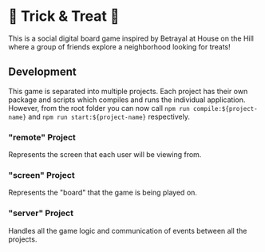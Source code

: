 # 🍬 Trick & Treat 🎃
This is a social digital board game inspired by Betrayal at House on the Hill where a group of friends explore a neighborhood looking for treats!

## Development
This game is separated into multiple projects. Each project has their own package and scripts which compiles and runs the individual application. However, from the root folder you can now call `npm run compile:${project-name}` and `npm run start:${project-name}` respectively.

### "remote" Project
Represents the screen that each user will be viewing from.

### "screen" Project
Represents the "board" that the game is being played on.

### "server" Project
Handles all the game logic and communication of events between all the projects.
